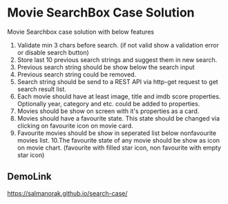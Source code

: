 # Movie SearchBox Case Solution
Movie Searchbox case solution with below features
1. Validate min 3 chars before search. (if not valid show a validation error or disable search button)
2. Store last 10 previous search strings and suggest them in new search.
3. Previous search string should be show below the search input
4. Previous search string could be removed.
5. Search string should be send to a REST API via http-get request to get search result list.
6. Each movie should have at least image, title and imdb score properties. Optionally year, category and etc. could be added to properties.
7. Movies should be show on screen with it's properties as a card.
8. Movies should have a favourite state. This state should be changed via clicking on favourite icon on movie card.
9. Favourite movies should be show in seperated list below nonfavourite movies list.
10.The favourite state of any movie should be show as icon on movie chart. (favourite with filled star icon, non favourite with empty star icon)

## DemoLink
https://salmanorak.github.io/search-case/
